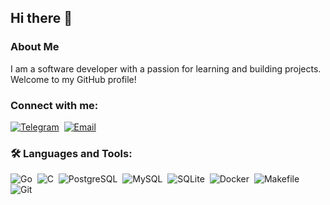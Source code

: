 ## Hi there 👋

### About Me
I am a software developer with a passion for learning and building projects. Welcome to my GitHub profile!

###  Connect with me:
[![Telegram](https://img.shields.io/badge/-Telegram-05122A?style=flat&logo=telegram)](https://t.me/saracomethstein)&nbsp;
[![Email](https://img.shields.io/badge/-Email-05122A?style=flat&logo=gmail)](mailto:adelsevastanov@gmail.com)&nbsp;

### 🛠️ Languages and Tools:
![Go](https://img.shields.io/badge/-Go-05122A?style=flat&logo=go)&nbsp;
![C](https://img.shields.io/badge/-C-05122A?style=flat&logo=c)&nbsp;
![PostgreSQL](https://img.shields.io/badge/-PostgreSQL-05122A?style=flat&logo=postgresql)&nbsp;
![MySQL](https://img.shields.io/badge/-MySQL-05122A?style=flat&logo=mysql)&nbsp;
![SQLite](https://img.shields.io/badge/-SQLite-05122A?style=flat&logo=sqlite)&nbsp;
![Docker](https://img.shields.io/badge/-Docker-05122A?style=flat&logo=docker)&nbsp;
![Makefile](https://img.shields.io/badge/-Makefile-05122A?style=flat&logo=make)&nbsp;
![Git](https://img.shields.io/badge/-Git-05122A?style=flat&logo=github)&nbsp;

<!-- ![Saracomethstein's GitHub stats](https://github-readme-stats.vercel.app/api?username=Saracomethstein&show_icons=true&theme=onedark) -->

<!-- ![Top Langs](https://github-readme-stats.vercel.app/api/top-langs/?username=Saracomethstein&layout=compact&theme=onedark) -->
